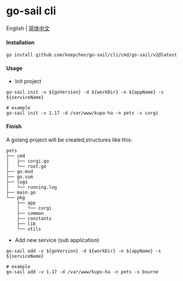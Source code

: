# go-sail cli  

English | [简体中文](./README.md)

#### Installation  
```shell
go install github.com/keepchen/go-sail/cli/cmd/go-sail/v2@latest
```  

#### Usage  
- Init project
```shell
go-sail init -v ${goVersion} -d ${workDir} -n ${appName} -s ${serviceName}  

# example
go-sail init -v 1.17 -d /var/www/kupo-ha -n pets -s corgi
```  

#### Finish  
A golang project will be created,structures like this:  
```text
pets
├── cmd
│   ├── corgi.go
│   └── root.go
├── go.mod
├── go.sum
├── logs
│   └── running.log
├── main.go
└── pkg
    ├── app
    │   └── corgi
    ├── common
    ├── constants
    ├── lib
    └── utils
```  

- Add new service (sub application)
```shell
go-sail add -v ${goVersion} -d ${workDir} -n ${appName} -s ${serviceName}  

# example
go-sail add -v 1.17 -d /var/www/kupo-ha -n pets -s bourne
```  

